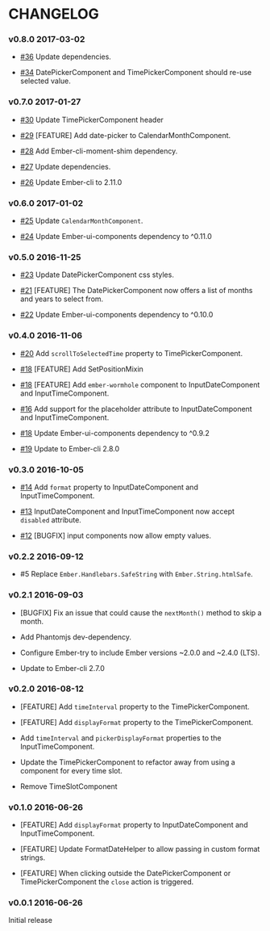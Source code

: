 # CHANGELOG

### v0.8.0 2017-03-02

* [#36](https://github.com/lozjackson/ember-time-tools/pull/36) Update dependencies.

* [#34](https://github.com/lozjackson/ember-time-tools/pull/34) DatePickerComponent and TimePickerComponent should re-use selected value.




### v0.7.0 2017-01-27

* [#30](https://github.com/lozjackson/ember-time-tools/pull/30) Update TimePickerComponent header

* [#29](https://github.com/lozjackson/ember-time-tools/pull/29) [FEATURE] Add date-picker to CalendarMonthComponent.

* [#28](https://github.com/lozjackson/ember-time-tools/pull/28) Add Ember-cli-moment-shim dependency.

* [#27](https://github.com/lozjackson/ember-time-tools/pull/27) Update dependencies.

* [#26](https://github.com/lozjackson/ember-time-tools/pull/26) Update Ember-cli to 2.11.0




### v0.6.0 2017-01-02

* [#25](https://github.com/lozjackson/ember-time-tools/pull/25) Update `CalendarMonthComponent`.

* [#24](https://github.com/lozjackson/ember-time-tools/pull/24) Update Ember-ui-components dependency to ^0.11.0




### v0.5.0 2016-11-25

* [#23](https://github.com/lozjackson/ember-time-tools/pull/23) Update DatePickerComponent css styles.

* [#21](https://github.com/lozjackson/ember-time-tools/pull/21) [FEATURE] The DatePickerComponent now offers a list of months and years to select from.

* [#22](https://github.com/lozjackson/ember-time-tools/pull/22) Update Ember-ui-components dependency to ^0.10.0




### v0.4.0 2016-11-06

* [#20](https://github.com/lozjackson/ember-time-tools/pull/20) Add `scrollToSelectedTime` property to TimePickerComponent.

* [#18](https://github.com/lozjackson/ember-time-tools/pull/18) [FEATURE] Add SetPositionMixin

* [#18](https://github.com/lozjackson/ember-time-tools/pull/18) [FEATURE] Add `ember-wormhole` component to InputDateComponent and InputTimeComponent.

* [#16](https://github.com/lozjackson/ember-time-tools/pull/16) Add support for the placeholder attribute to InputDateComponent and InputTimeComponent.

* [#18](https://github.com/lozjackson/ember-time-tools/pull/18) Update Ember-ui-components dependency to ^0.9.2

* [#19](https://github.com/lozjackson/ember-time-tools/pull/19) Update to Ember-cli 2.8.0




### v0.3.0 2016-10-05

* [#14](https://github.com/lozjackson/ember-time-tools/pull/14) Add `format` property to InputDateComponent and InputTimeComponent.

* [#13](https://github.com/lozjackson/ember-time-tools/pull/13) InputDateComponent and InputTimeComponent now accept `disabled` attribute.

* [#12](https://github.com/lozjackson/ember-time-tools/pull/12) [BUGFIX] input components now allow empty values.




### v0.2.2 2016-09-12

* #5 Replace `Ember.Handlebars.SafeString` with `Ember.String.htmlSafe`.




### v0.2.1 2016-09-03

* [BUGFIX] Fix an issue that could cause the `nextMonth()` method to skip a month.

* Add Phantomjs dev-dependency.

* Configure Ember-try to include Ember versions ~2.0.0 and ~2.4.0 (LTS).

* Update to Ember-cli 2.7.0




### v0.2.0 2016-08-12

* [FEATURE] Add `timeInterval` property to the TimePickerComponent.

* [FEATURE] Add `displayFormat` property to the TimePickerComponent.

* Add  `timeInterval` and `pickerDisplayFormat` properties to the InputTimeComponent.

* Update the TimePickerComponent to refactor away from using a component for every time slot.

* Remove TimeSlotComponent




### v0.1.0 2016-06-26

* [FEATURE] Add `displayFormat` property to InputDateComponent and InputTimeComponent.

* [FEATURE] Update FormatDateHelper to allow passing in custom format strings.

* [FEATURE] When clicking outside the DatePickerComponent or TimePickerComponent the `close` action is triggered.




### v0.0.1 2016-06-26

Initial release
